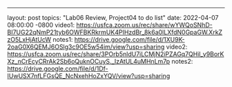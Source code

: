 ---
layout: post
topics: "Lab06 Review, Project04 to do list"
date:   2022-04-07 08:00:00 -0800
video1: https://usfca.zoom.us/rec/share/wYWQoSNhD-BI7UG22qNmP21tyb6OWFBKRkrmUK4PIHzdBr_8k6a0lLXfdN0GpaGW.XrkZzO5LxHjAtUcW
notes1: https://drive.google.com/file/d/1XU9K-2oaG0X6QEMJ6OSlg3c9OE5w54im/view?usp=sharing
video2: https://usfca.zoom.us/rec/share/3POrb5nldU7iLCMjN2iPZAGq7QHil_y9BorKXz_nCrEcyCRrAk2Sb6oQuknOCuyS._IzAtUL4uMHnLm7p
notes2: https://drive.google.com/file/d/1Df-IUwUSX7nfLFGsQE_NcNxehHoZxYQV/view?usp=sharing
